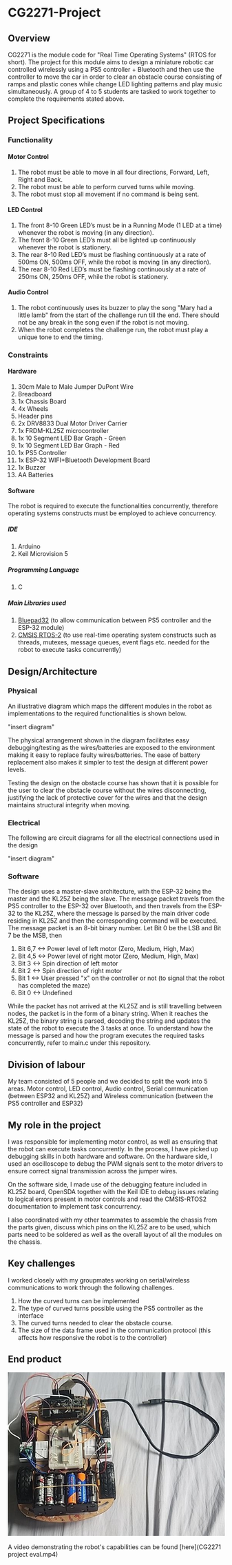 # CG2271-Project
## Overview
CG2271 is the module code for "Real Time Operating Systems" (RTOS for short). The project for this module aims to design a miniature robotic car controlled wirelessly using a PS5 controller + Bluetooth and then use the controller to move the car in order to clear an obstacle course consisting of ramps and plastic cones while change LED lighting patterns and play music simultaneously. A group of 4 to 5 students are tasked to work together to complete the requirements stated above.

## Project Specifications
### Functionality
#### Motor Control
1. The robot must be able to move in all four directions, Forward, Left, Right and Back.
2. The robot must be able to perform curved turns while moving.
3. The robot must stop all movement if no command is being sent.

#### LED Control
1. The front 8-10 Green LED’s must be in a Running Mode (1 LED at a time) whenever the robot is moving (in any direction).
2. The front 8-10 Green LED’s must all be lighted up continuously whenever the robot is stationery.
3. The rear 8-10 Red LED’s must be flashing continuously at a rate of 500ms ON, 500ms OFF, while the robot is moving (in any direction).
4. The rear 8-10 Red LED’s must be flashing continuously at a rate of 250ms ON, 250ms OFF, while the robot is stationery.

#### Audio Control
1. The robot continuously uses its buzzer to play the song "Mary had a little lamb" from the start of the challenge run till the end. There should not be any break in the song even if the robot is not moving.
2. When the robot completes the challenge run, the robot must play a unique tone to end the timing.

### Constraints
#### Hardware
1. 30cm Male to Male Jumper DuPont Wire
2. Breadboard
3. 1x Chassis Board
4. 4x Wheels
5. Header pins
6. 2x DRV8833 Dual Motor Driver Carrier
7. 1x FRDM-KL25Z microcontroller
8. 1x 10 Segment LED Bar Graph - Green
9. 1x 10 Segment LED Bar Graph - Red
10. 1x PS5 Controller
11. 1x ESP-32 WIFI+Bluetooth Development Board
12. 1x Buzzer
13. AA Batteries

#### Software
The robot is required to execute the functionalities concurrently, therefore operating systems constructs must be employed to achieve concurrency.
##### IDE
1. Arduino
2. Keil Microvision 5
##### Programming Language
1. C
##### Main Libraries used
1. [Bluepad32](https://github.com/ricardoquesada/bluepad32) (to allow communication between PS5 controller and the ESP-32 module)
2. [CMSIS RTOS-2](https://arm-software.github.io/CMSIS_6/latest/RTOS2/index.html) (to use real-time operating system constructs such as threads, mutexes, message queues, event flags etc. needed for the robot to execute tasks concurrently)

## Design/Architecture
### Physical
An illustrative diagram which maps the different modules in the robot as implementations to the required functionalities is shown below.

"insert diagram"

The physical arrangement shown in the diagram facilitates easy debugging/testing as the wires/batteries are exposed to the environment making it easy to  replace faulty wires/batteries. The ease of battery replacement also makes it simpler to test the design at different power levels.

Testing the design on the obstacle course has shown that it is possible for the user to clear the obstacle course without the wires disconnecting, justifying the lack of protective cover for the wires and that the design maintains structural integrity when moving.
### Electrical
The following are circuit diagrams for all the electrical connections used in the design

"insert diagram"

### Software 
The design uses a master-slave architecture, with the ESP-32 being the master and the KL25Z being the slave. The message packet travels from the PS5 controller to the ESP-32 over Bluetooth, and then travels from the ESP-32 to the KL25Z, where the message is parsed by the main driver code residing in KL25Z and then the corresponding command will be executed. The message packet is an 8-bit binary number. Let Bit 0 be the LSB and Bit 7 be the MSB, then 
1. Bit 6,7 <-> Power level of left motor (Zero, Medium, High, Max)
2. Bit 4,5 <-> Power level of right motor (Zero, Medium, High, Max)
3. Bit 3 <-> Spin direction of left motor
4. Bit 2 <-> Spin direction of right motor
5. Bit 1 <-> User pressed "x" on the controller or not (to signal that the robot has completed the maze)
6. Bit 0 <-> Undefined

While the packet has not arrived at the KL25Z and is still travelling between nodes, the packet is in the form of a binary string. When it reaches the KL25Z, the binary string is parsed, decoding the string and updates the state of the robot to execute the 3 tasks at once. To understand how the message is parsed and how the program executes the required tasks concurrently, refer to main.c under this repository.

## Division of labour
My team consisted of 5 people and we decided to split the work into 5 areas. Motor control, LED control, Audio control, Serial communication (between ESP32 and KL25Z) and Wireless communication (between the PS5 controller and ESP32)

## My role in the project
I was responsible for implementing motor control, as well as ensuring that the robot can execute tasks concurrently. In the process, I have picked up debugging skills in both hardware and software. On the hardware side, I used an oscilloscope to debug the PWM signals sent to the motor drivers to ensure correct signal transmission across the jumper wires. 

On the software side, I made use of the debugging feature included in KL25Z board, OpenSDA together with the Keil IDE to debug issues relating to logical errors present in motor controls and read the CMSIS-RTOS2 documentation to implement task concurrency.

I also coordinated with my other teammates to assemble the chassis from the parts given, discuss which pins on the KL25Z are to be used, which parts need to be soldered as well as the overall layout of all the modules on the chassis. 

## Key challenges

I worked closely with my groupmates working on serial/wireless communications to work through the following challenges.
1. How the curved turns can be implemented
2. The type of curved turns possible using the PS5 controller as the interface
3. The curved turns needed to clear the obstacle course.
4. The size of the data frame used in the communication protocol (this affects how responsive the robot is to the controller)


## End product
![Alt text](robot.jpg)

A video demonstrating the robot's capabilities can be found [here](CG2271 project eval.mp4)


